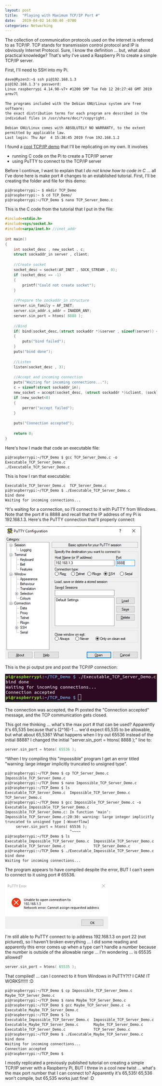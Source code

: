 ```yaml
---
layout: post
title:  "Playing with Maximum TCP/IP Port #"
date:   2019-04-02 14:00:40 -0700
categories: Networking
---
```


The collection of communication protocols used on the internet is referred to as TCP/IP. TCP stands for transmission control protocol and IP is obviously Internet Protocol. Sure, I know the definition ... but, what about practical knowledge? That's why I've used a Raspberry Pi to create a simple TCP/IP server.

First, I'll need to SSH into my Pi.

```console
dave@Ryzen3:~$ ssh pi@192.168.1.3
pi@192.168.1.3's password:
Linux raspberrypi 4.14.98-v7+ #1200 SMP Tue Feb 12 20:27:48 GMT 2019 armv7l

The programs included with the Debian GNU/Linux system are free software;
the exact distribution terms for each program are described in the
individual files in /usr/share/doc/*/copyright.

Debian GNU/Linux comes with ABSOLUTELY NO WARRANTY, to the extent
permitted by applicable law.
Last login: Thu Apr  4 15:38:45 2019 from 192.168.1.2
```

I found a [cool TCP/IP demo](https://www.monocilindro.com/2017/03/22/how-to-run-a-c-tcpip-server-on-raspberry-pi/) that I'll be replicating on my own. It involves
  * running C code on the Pi to create a TCP/IP server
  * using PuTTY to connect to the TCP/IP server

Before I continue, I want to explain that I *do not know how to code in C* ... all I've done here is make port # changes to an established tutorial. First, I'll be creating the folder and file for this demo:

```console
pi@raspberrypi:~ $ mkdir TCP_Demo
pi@raspberrypi:~ $ cd TCP_Demo/
pi@raspberrypi:~/TCP_Demo $ nano TCP_Server_Demo.c
```

This is the C code from the tutorial that I put in the file:

```c
#include<stdio.h>
#include<sys/socket.h>
#include<arpa/inet.h> //inet_addr

int main()
{
    int socket_desc , new_socket , c;
    struct sockaddr_in server , client;

    //Create socket
    socket_desc = socket(AF_INET , SOCK_STREAM , 0);
    if (socket_desc == -1)
    {
        printf("Could not create socket");
    }

    //Prepare the sockaddr_in structure
    server.sin_family = AF_INET;
    server.sin_addr.s_addr = INADDR_ANY;
    server.sin_port = htons( 8888 );

    //Bind
    if( bind(socket_desc,(struct sockaddr *)&server , sizeof(server)) < 0)
    {
        puts("bind failed");
    }
    puts("bind done");

    //Listen
    listen(socket_desc , 3);

    //Accept and incoming connection
    puts("Waiting for incoming connections...");
    c = sizeof(struct sockaddr_in);
    new_socket = accept(socket_desc, (struct sockaddr *)&client, (socklen_t*)&c);
    if (new_socket<0)
    {
        perror("accept failed");
    }

    puts("Connection accepted");

    return 0;
}
```

Here's how I made that code an executable file:

```console
pi@raspberrypi:~/TCP_Demo $ gcc TCP_Server_Demo.c -o Executable_TCP_Server_Demo.c
./Executable_TCP_Server_Demo.c
```

This is how I ran that executable:

```console
Executable_TCP_Server_Demo.c  TCP_Server_Demo.c
pi@raspberrypi:~/TCP_Demo $ ./Executable_TCP_Server_Demo.c
bind done
Waiting for incoming connections...
```

^It's waiting for a connection, so I'll connect to it with PuTTY from Windows. Note that the port # is 8888 and recall that the IP address of my Pi is 192.168.1.3. Here's the PuTTY connection that'll properly connect:

![port-8888-connection](/assets/2019-04-04-TCP-IP-Raspberry/port-8888-connection.PNG)

 This is the pi output pre and post the TCP/IP connection:

 ![connection-accepted](/assets/2019-04-04-TCP-IP-Raspberry/connection-accepted.PNG)

The connection was accepted, the Pi posted the "Connection accepted" message, and the TCP communication gets closed.

This got me thinking ... what's the max port # that can be used? Apparently it's 65,535 because that's (2^16)-1 ... we'd expect 65,535 to be allowable, but what about 65,536? What happens when I try out 65536 instead of the initial 8888? I changed the initial "server.sin_port = htons( 8888 );" line to:

```c
server.sin_port = htons( 65536 );
```

^When I try compiling this "impossible" program I get an error titled "warning: large integer implicitly truncated to unsigned type".

```console
pi@raspberrypi:~/TCP_Demo $ cp TCP_Server_Demo.c Impossible_TCP_Server_Demo.c
pi@raspberrypi:~/TCP_Demo $ nano Impossible_TCP_Server_Demo.c
pi@raspberrypi:~/TCP_Demo $ ls
Executable_TCP_Server_Demo.c  Impossible_TCP_Server_Demo.c  TCP_Server_Demo.c
pi@raspberrypi:~/TCP_Demo $ gcc Impossible_TCP_Server_Demo.c -o Executable_Impossible_TCP_Server_Demo.c
Impossible_TCP_Server_Demo.c: In function ‘main’:
Impossible_TCP_Server_Demo.c:20:30: warning: large integer implicitly truncated to unsigned type [-Woverflow]
     server.sin_port = htons( 65536 );
                              ^~~~~
pi@raspberrypi:~/TCP_Demo $ ls
Executable_Impossible_TCP_Server_Demo.c  Impossible_TCP_Server_Demo.c
Executable_TCP_Server_Demo.c             TCP_Server_Demo.c
pi@raspberrypi:~/TCP_Demo $ ./Executable_Impossible_TCP_Server_Demo.c
bind done
Waiting for incoming connections...
```

The program appears to have compiled despite the error, BUT I can't seem to connect to it using port # 65536.

![cannot-open-address](/assets/2019-04-04-TCP-IP-Raspberry/cannot-open-address.PNG)

I'm still able to PuTTY connect to ip address 192.168.1.3 on port 22 (not pictured), so I haven't broken everything ... I did some reading and apparently this error comes up when a type can't handle a number because the number is outside of the allowable range ... I'm wondering ... is 65535 allowed?

```c
server.sin_port = htons( 65535 );
```

That compiled! ... can I connect to it from Windows in PuTTY?!? I CAN! IT WORKS!!!!!! :D

```console
pi@raspberrypi:~/TCP_Demo $ cp Impossible_TCP_Server_Demo.c Maybe_TCP_Server_Demo.c
pi@raspberrypi:~/TCP_Demo $ nano Maybe_TCP_Server_Demo.c
pi@raspberrypi:~/TCP_Demo $ gcc Maybe_TCP_Server_Demo.c -o Executable_Maybe_TCP_Server_Demo.c
pi@raspberrypi:~/TCP_Demo $ ls
Executable_Impossible_TCP_Server_Demo.c  Impossible_TCP_Server_Demo.c
Executable_Maybe_TCP_Server_Demo.c       Maybe_TCP_Server_Demo.c
Executable_TCP_Server_Demo.c             TCP_Server_Demo.c
pi@raspberrypi:~/TCP_Demo $ ./Executable_Maybe_TCP_Server_Demo.c
bind done
Waiting for incoming connections...
Connection accepted
pi@raspberrypi:~/TCP_Demo $
```

I mostly replicated a previously published tutorial on creating a simple TCP/IP server with a Raspberry Pi, BUT I threw in a cool new twist ... what's the max port number that I can connect to? Apparently it's 65,535! 65,536 won't compile, but 65,535 works just fine! :D
